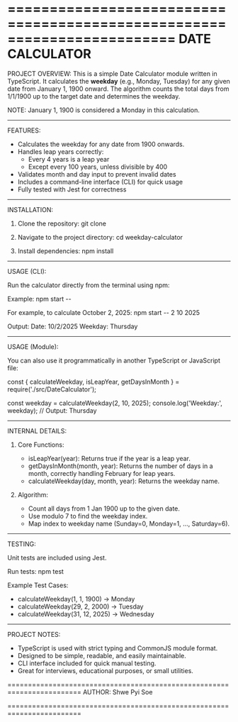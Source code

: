 ========================================================================
DATE CALCULATOR
========================================================================

PROJECT OVERVIEW:
This is a simple Date Calculator module written in TypeScript.
It calculates the **weekday** (e.g., Monday, Tuesday) for any given
date from January 1, 1900 onward. The algorithm counts the total
days from 1/1/1900 up to the target date and determines the weekday.

NOTE: January 1, 1900 is considered a Monday in this calculation.

------------------------------------------------------------------------
FEATURES:
- Calculates the weekday for any date from 1900 onwards.
- Handles leap years correctly:
    - Every 4 years is a leap year
    - Except every 100 years, unless divisible by 400
- Validates month and day input to prevent invalid dates
- Includes a command-line interface (CLI) for quick usage
- Fully tested with Jest for correctness

------------------------------------------------------------------------
INSTALLATION:

1. Clone the repository:
   git clone <your-repo-url>

2. Navigate to the project directory:
   cd weekday-calculator

3. Install dependencies:
   npm install

------------------------------------------------------------------------
USAGE (CLI):

Run the calculator directly from the terminal using npm:

Example:
   npm start -- <day> <month> <year>

For example, to calculate October 2, 2025:
   npm start -- 2 10 2025

Output:
   Date: 10/2/2025
   Weekday: Thursday

------------------------------------------------------------------------
USAGE (Module):

You can also use it programmatically in another TypeScript or JavaScript file:

const { calculateWeekday, isLeapYear, getDaysInMonth } = require('./src/DateCalculator');

const weekday = calculateWeekday(2, 10, 2025);
console.log('Weekday:', weekday); // Output: Thursday

------------------------------------------------------------------------
INTERNAL DETAILS:

1. Core Functions:
   - isLeapYear(year): Returns true if the year is a leap year.
   - getDaysInMonth(month, year): Returns the number of days in a month,
     correctly handling February for leap years.
   - calculateWeekday(day, month, year): Returns the weekday name.

2. Algorithm:
   - Count all days from 1 Jan 1900 up to the given date.
   - Use modulo 7 to find the weekday index.
   - Map index to weekday name (Sunday=0, Monday=1, ..., Saturday=6).

------------------------------------------------------------------------
TESTING:

Unit tests are included using Jest.

Run tests:
   npm test

Example Test Cases:
- calculateWeekday(1, 1, 1900) -> Monday
- calculateWeekday(29, 2, 2000) -> Tuesday
- calculateWeekday(31, 12, 2025) -> Wednesday

------------------------------------------------------------------------
PROJECT NOTES:

- TypeScript is used with strict typing and CommonJS module format.
- Designed to be simple, readable, and easily maintainable.
- CLI interface included for quick manual testing.
- Great for interviews, educational purposes, or small utilities.

========================================================================
AUTHOR:
Shwe Pyi Soe

========================================================================
